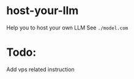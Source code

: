# host-your-llm
Help you to host your own LLM
See `./model.com`

# Todo:
Add vps related instruction